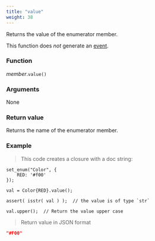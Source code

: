 ```yaml
---
title: "value"
weight: 38
---
```


Returns the value of the enumerator member.

This function does *not* generate an [event](../../../overview/events).

### Function

*member*.`value()`

### Arguments

None

### Return value

Returns the name of the enumerator member.

### Example

> This code creates a closure with a doc string:

```thingsdb,json_response
set_enum("Color", {
    RED: '#f00'
});

val = Color{RED}.value();

assert( isstr( val ) );  // the value is of type `str`

val.upper();  // Return the value upper case
```

> Return value in JSON format

```json
"#F00"
```
